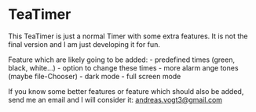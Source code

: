 # TeaTimer
This TeaTimer is just a normal Timer with some extra features.
It is not the final version and I am just developing it for fun.

Feature which are likely going to be added:
    - predefined times (green, black, white...)
    - option to change these times
    - more alarm ange tones (maybe file-Chooser)
    - dark mode
    - full screen mode

If you know some better features or feature which should also be added,
send me an email and I will consider it: andreas.vogt3@gmail.com

